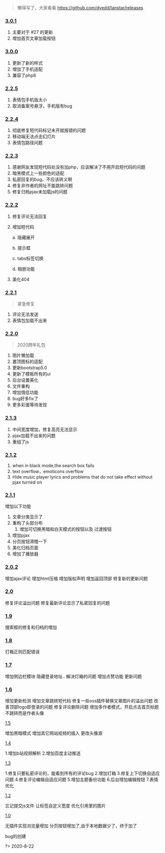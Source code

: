 > 懒得写了，大家看看 https://github.com/dyedd/lanstar/releases
### [3.0.1](https://github.com/dyedd/lanstar/releases/tag/3.0.1)

1. 主要对于 #27 的更新
2. 增加首页文章加载按钮

### [3.0.0](https://github.com/dyedd/lanstar/releases/tag/3.0.0)

1. 更新了新的样式
2. 增加了手机适配
3. 兼容了php8


### [2.2.5](https://github.com/dyedd/lanstar/releases/tag/2.2.5)

1. 表情包手机版太小
2. 取消备案号悬浮，手机版有bug

### [2.2.4](https://github.com/dyedd/lanstar/releases/tag/2.2.4)

1. 彻底修复短代码标记未开就报错的问题
2. 移动端无法点击幻灯片
3. 表情包路径问题

### [2.2.3](https://github.com/dyedd/lanstar/releases/tag/2.2.3)

1. 感谢网友发现短代码处没有加php，应该解决了不用开启短代码的问题
2. 暗黑模式上一些颜色的适配
3. 私密回复的bug，不应该转义啊
4. 修复非作者的网址不能跳转问题
5. 修复归档pjax未加载js的问题

### [2.2.2](https://github.com/dyedd/lanstar/releases/tag/2.2.2)

1. 修复评论无法回复
2. 增加短代码

   a. 隐藏展开

   b. 提示框

   c. tabs标签切换

   d. 相册功能
3. 美化404

### [2.2.1](https://github.com/dyedd/lanstar/releases/tag/2.2.1)

> 紧急修复

1. 评论无法发送
2. 表情包加载不出来

### [2.2.0](https://github.com/dyedd/lanstar/releases/tag/2.2.0)

> 2020跨年礼包

1. 图片懒加载
2. 置顶图标的适配
3. 更新bootstrap5.0
4. 更新了模板所有的ui
5. 后台设置美化
6. 文件重构
7. 增加情侣功能
8. bug好多fix了
9. 更多彩蛋等待发现

### [2.1.3](https://github.com/dyedd/lanstar/releases/tag/2.1.3)

1. 中间宽度增加，修复高亮无法显示
2. pjax加载不出来的问题
3. 重组了js

### [2.1.2](https://github.com/dyedd/lanstar/releases/tag/2.1.2)

1. when in black mode,the search box fails
2. text overflow，emoticons overflow
3. Hide music player lyrics and problems that do not take effect without pjax turned on

### [2.1.1](https://github.com/dyedd/lanstar/releases/tag/2.1.1)

增加以下功能

1. 文章分类显示了
2. 重构了头部分布
   1. 增加可切换黑暗和白天模式的按钮以及 过渡按钮
3. 增加pjax
4. 分页按钮滑稽一下
5. 美化归档页面
6. 增加了播放器

### [2.0.2](https://github.com/dyedd/lanstar/releases/tag/2.0.2)

增加ajax评论 增加html压缩 增加版权声明 增加返回顶部 修复新的更新问题

### [2.0](https://github.com/dyedd/lanstar/releases/tag/2.0)

修复评论溢出问题 修复最新评论显示了私密回复的问题

### [1.9](https://github.com/dyedd/lanstar/releases/tag/1.9)

搜索框的修复和归档的增加

### [1.8](https://github.com/dyedd/lanstar/releases/tag/1.8)

灯箱正则匹配错误

### [1.7](https://github.com/dyedd/lanstar/releases/tag/1.7)

增加侧边栏模块 隐藏登录地址.. 解决灯箱的问题 增加点赞功能 更新问题

### [1.6](https://github.com/dyedd/lanstar/releases/tag/1.6)

增加更新检测 增加文章跳转短代码 修复一些oss插件替换文章图片的溢出问题 改善顶部logo即登录的问题 修复评论删除问题 增加多作者模式，开启点击首页标题不跳转而是作者头像

[1.5](https://github.com/dyedd/lanstar/releases/tag/1.5)

增加黑暗模式 增加其它网站视频的插入 更改头像源

[1.4](https://github.com/dyedd/lanstar/releases/tag/1.4)

1.增加b站视频解析 2.增加百度主动推送

[1.3](https://github.com/dyedd/lanstar/releases/tag/1.3)

1.修复只要私密评论的，能看到所有的评论bug 2.增加灯箱 3.修复上下切换自适应问题 4.修复评论编辑自适应问题 5.增加主题备份功能 6.后台增加编辑按钮 7.表情优化

[1.2](https://github.com/dyedd/lanstar/releases/tag/v1.2)

忘记提交js文件 让标签自定义宽度 优化引用里的图片

[1.0](https://github.com/dyedd/lanstar/releases/tag/1.0)

无插件实现浏览量增加 分页按钮增加了,由于本地数据少了，终于加了

bug的创建

?> 2020-8-22